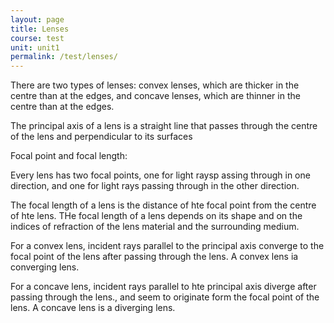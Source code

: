 ```yaml
---
layout: page
title: Lenses
course: test
unit: unit1
permalink: /test/lenses/
---
```


There are two types of lenses: convex lenses, which are thicker in the centre than at the edges, and concave lenses, which are thinner in the centre than at the edges.

The principal axis of a lens is a straight line that passes through the centre of the lens and perpendicular to its surfaces

Focal point and focal length: 

Every lens has two focal points, one for light raysp assing through in one direction, and one for light rays passing through in the other direction.

The focal length of a lens is the distance of hte focal point from the centre of hte lens. THe focal length of a lens depends on its shape and on the indices of refraction of the lens material and the surrounding medium. 

For a convex lens, incident rays parallel to the principal axis converge to the focal point of the lens after passing through the lens. A convex lens ia converging lens. 

For a concave lens, incident rays parallel to hte principal axis diverge after passing through the lens., and seem to originate form the focal point of the lens. A concave lens is a diverging lens. 






